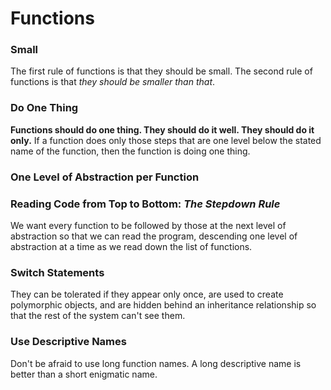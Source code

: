 # Functions

### Small
The first rule of functions is that they should be small.
The second rule of functions is that *they should be smaller than that*.

### Do One Thing
**Functions should do one thing. They should do it well. They should do it only.**
If a function does only those steps that are one level below the stated name of the function, then the function is doing one thing.

### One Level of Abstraction per Function
### Reading Code from Top to Bottom: *The Stepdown Rule*
We want every function to be followed by those at the next level of abstraction so that we can read the program, descending one level of abstraction at a time as we read down the list of functions.
### Switch Statements
They can be tolerated if they appear only once, are used to create polymorphic objects, and are hidden behind an inheritance relationship so that the rest of the system can't see them.
### Use Descriptive Names  
Don't be afraid to use long function names. A long descriptive name is better than a short enigmatic name.
